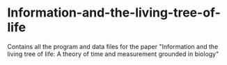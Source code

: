 # Information-and-the-living-tree-of-life
Contains all the program and data files for the paper "Information and the living tree of life: A theory of time and measurement grounded in biology"
